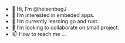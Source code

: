- 👋 Hi, I’m @heisenbugJ
- 👀 I’m interested in embeded apps.
- 🌱 I’m currently learning go and rust.
- 💞️ I’m looking to collaborate on small project.
- 📫 How to reach me ...

<!---
heisenbugJ/heisenbugJ is a ✨ special ✨ repository because its `README.md` (this file) appears on your GitHub profile.
You can click the Preview link to take a look at your changes.
--->
